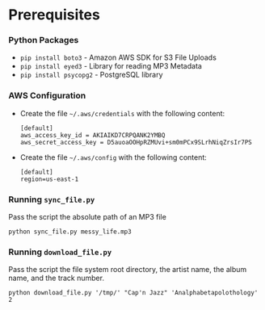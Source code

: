 # Prerequisites

### Python Packages
- `pip install boto3`    - Amazon AWS SDK for S3 File Uploads
- `pip install eyed3`    - Library for reading MP3 Metadata
- `pip install psycopg2` - PostgreSQL library

### AWS Configuration
- Create the file `~/.aws/credentials` with the following content:

    ```
    [default]
    aws_access_key_id = AKIAIKD7CRPQANK2YMBQ
    aws_secret_access_key = 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
    ```
- Create the file `~/.aws/config` with the following content:

    ```
    [default]
    region=us-east-1
    ```

### Running `sync_file.py`

Pass the script the absolute path of an MP3 file

`python sync_file.py messy_life.mp3`

### Running `download_file.py`

Pass the script the file system root directory, the artist name, the album name, and the track number.

`python download_file.py '/tmp/' "Cap'n Jazz" 'Analphabetapolothology' 2`
